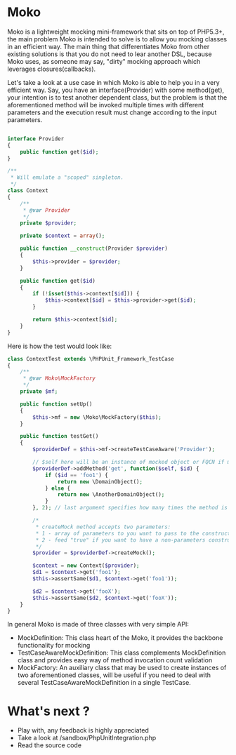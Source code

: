 # Moko

Moko is a lightweight mocking mini-framework that sits on top of PHP5.3+, the main problem
Moko is intended to solve is to allow you mocking classes in an efficient way. The main thing
that differentiates Moko from other existing solutions is that you do not need to lear another DSL, because Moko uses, as someone may say,
"dirty" mocking approach which leverages closures(callbacks).

Let's take a look at a use case in which Moko is able to help you in a very efficient way. Say,
you have an interface(Provider) with some method(get), your intention is to test another dependent class,
but the problem is that the aforementioned method will be invoked multiple times with different parameters and
the execution result must change according to the input parameters.

```php

interface Provider
{
    public function get($id);
}

/**
 * Will emulate a "scoped" singleton.
 */
class Context
{
    /**
     * @var Provider
     */
    private $provider;

    private $context = array();

    public function __construct(Provider $provider)
    {
        $this->provider = $provider;
    }

    public function get($id)
    {
        if (!isset($this->context[$id])) {
            $this->context[$id] = $this->provider->get($id);
        }

        return $this->context[$id];
    }
}

```

Here is how the test would look like:

```php
class ContextTest extends \PHPUnit_Framework_TestCase
{
    /**
     * @var Moko\MockFactory
     */
    private $mf;

    public function setUp()
    {
        $this->mf = new \Moko\MockFactory($this);
    }

    public function testGet()
    {
        $providerDef = $this->mf->createTestCaseAware('Provider');

        // $self here will be an instance of mocked object or FQCN if method is static
        $providerDef->addMethod('get', function($self, $id) {
            if ($id == 'foo1') {
                return new \DomainObject();
            } else {
                return new \AnotherDomainObject();
            }
        }, 2); // last argument specifies how many times the method is expected to be invoked

        /*
         * createMock method accepts two parameters:
         * 1 - array of parameters to you want to pass to the constructor
         * 2 - feed "true" if you want to have a non-parameters constructor to be generated for you
         */
        $provider = $providerDef->createMock();

        $context = new Context($provider);
        $d1 = $context->get('foo1');
        $this->assertSame($d1, $context->get('foo1'));

        $d2 = $context->get('fooX');
        $this->assertSame($d2, $context->get('fooX'));
    }
}
```

In general Moko is made of three classes with very simple API:

 - MockDefinition: This class heart of the Moko, it provides the backbone functionality for mocking
 - TestCaseAwareMockDefinition: This class complements MockDefinition class and provides easy way of method invocation count validation
 - MockFactory: An auxiliary class that may be used to create instances of two aforementioned classes, will be useful if you need
   to deal with several TestCaseAwareMockDefinition in a single TestCase.

# What's next ?
 - Play with, any feedback is highly appreciated
 - Take a look at /sandbox/PhpUnitIntegration.php
 - Read the source code